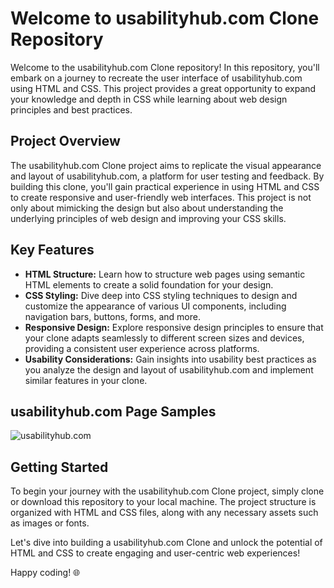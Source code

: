 # Welcome to usabilityhub.com Clone Repository

Welcome to the usabilityhub.com Clone repository! In this repository, you'll embark on a journey to recreate the user interface of usabilityhub.com using HTML and CSS. This project provides a great opportunity to expand your knowledge and depth in CSS while learning about web design principles and best practices.

## Project Overview

The usabilityhub.com Clone project aims to replicate the visual appearance and layout of usabilityhub.com, a platform for user testing and feedback. By building this clone, you'll gain practical experience in using HTML and CSS to create responsive and user-friendly web interfaces. This project is not only about mimicking the design but also about understanding the underlying principles of web design and improving your CSS skills.

## Key Features

- **HTML Structure:** Learn how to structure web pages using semantic HTML elements to create a solid foundation for your design.
- **CSS Styling:** Dive deep into CSS styling techniques to design and customize the appearance of various UI components, including navigation bars, buttons, forms, and more.
- **Responsive Design:** Explore responsive design principles to ensure that your clone adapts seamlessly to different screen sizes and devices, providing a consistent user experience across platforms.
- **Usability Considerations:** Gain insights into usability best practices as you analyze the design and layout of usabilityhub.com and implement similar features in your clone.

## usabilityhub.com Page Samples

![usabilityhub.com](usabilityhub.png)

## Getting Started

To begin your journey with the usabilityhub.com Clone project, simply clone or download this repository to your local machine. The project structure is organized with HTML and CSS files, along with any necessary assets such as images or fonts.

Let's dive into building a usabilityhub.com Clone and unlock the potential of HTML and CSS to create engaging and user-centric web experiences!

Happy coding! 🌐